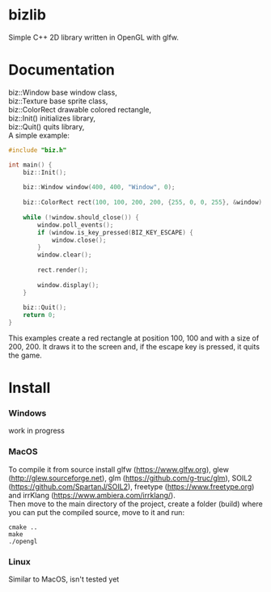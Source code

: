# bizlib
Simple C++ 2D library written in OpenGL with glfw.

# Documentation
biz::Window base window class,
<br>biz::Texture base sprite class,
<br>biz::ColorRect drawable colored rectangle,
<br>biz::Init() initializes library,
<br>biz::Quit() quits library,
<br>A simple example:
<br>
```c++
#include "biz.h"

int main() {
    biz::Init();
    
    biz::Window window(400, 400, "Window", 0);
    
    biz::ColorRect rect(100, 100, 200, 200, {255, 0, 0, 255}, &window);
    
    while (!window.should_close()) {
        window.poll_events();
        if (window.is_key_pressed(BIZ_KEY_ESCAPE) {
            window.close();
        }
        window.clear();
        
        rect.render();
        
        window.display();
    }
    
    biz::Quit();
    return 0;
}
```

This examples create a red rectangle at position 100, 100 and with a size of 200, 200. It draws it to the screen and, if
the escape key is pressed, it quits the game.

# Install
### Windows
work in progress

### MacOS
To compile it from source install glfw (https://www.glfw.org), glew (http://glew.sourceforge.net), glm (https://github.com/g-truc/glm), SOIL2 (https://github.com/SpartanJ/SOIL2), freetype (https://www.freetype.org) and irrKlang (https://www.ambiera.com/irrklang/).<br>
Then move to the main directory of the project, create a folder (build) where you can put the compiled source, move to it and run:
```$xslt
cmake ..
make
./opengl
```

### Linux
Similar to MacOS, isn't tested yet
